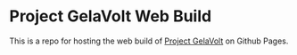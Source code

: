 # Project GelaVolt Web Build

This is a repo for hosting the web build of [Project GelaVolt](https://github.com/doczi-dominik/gelavolt) on Github Pages.
